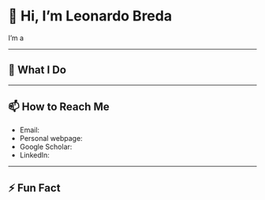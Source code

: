 # 👋 Hi, I’m Leonardo Breda  

I’m a 

---

## 🔬 What I Do

---

## 📫 How to Reach Me
- Email: 
- Personal webpage: 
- Google Scholar: 
- LinkedIn: 

---

## ⚡ Fun Fact

